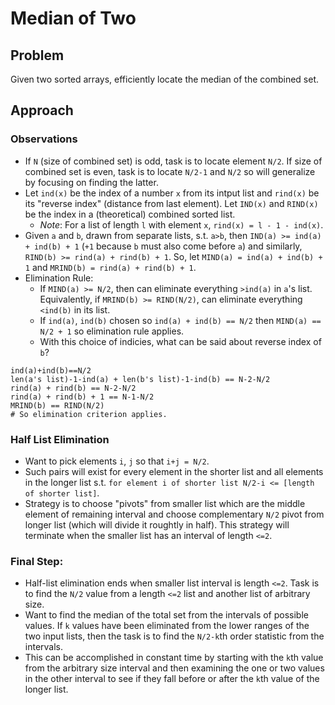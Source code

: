 # Median of Two

## Problem
Given two sorted arrays, efficiently locate the median of the combined set.

## Approach

### Observations
* If `N` (size of combined set) is odd, task is to locate element `N/2`. If size of combined set is even, task is to locate `N/2-1` and `N/2` so will generalize by focusing on finding the latter.
* Let `ind(x)` be the index of a number `x` from its intput list and `rind(x)` be its "reverse index" (distance from last element). Let `IND(x)` and `RIND(x)` be the index in a (theoretical) combined sorted list.
  * *Note*: For a list of length `l` with element `x`, `rind(x) = l - 1 - ind(x)`.
* Given `a` and `b`, drawn from separate lists, s.t. `a>b`, then `IND(a) >= ind(a) + ind(b) + 1` (`+1` because `b` must also come before `a`) and similarly, `RIND(b) >= rind(a) + rind(b) + 1`. So, let `MIND(a) = ind(a) + ind(b) + 1` and `MRIND(b) = rind(a) + rind(b) + 1`.
* Elimination Rule: 
  * If `MIND(a) >= N/2`, then can eliminate everything `>ind(a)` in `a`'s list. Equivalently, if `MRIND(b) >= RIND(N/2)`, can eliminate everything `<ind(b)` in its list.
  * If `ind(a)`, `ind(b)` chosen so `ind(a) + ind(b) == N/2` then `MIND(a) == N/2 + 1` so elimination rule applies.
  * With this choice of indicies, what can be said about reverse index of `b`?
```
ind(a)+ind(b)==N/2
len(a's list)-1-ind(a) + len(b's list)-1-ind(b) == N-2-N/2
rind(a) + rind(b) == N-2-N/2
rind(a) + rind(b) + 1 == N-1-N/2
MRIND(b) == RIND(N/2)
# So elimination criterion applies.
```

### Half List Elimination
* Want to pick elements `i`, `j` so that `i+j = N/2`.
* Such pairs will exist for every element in the shorter list and all elements in the longer list s.t. `for element i of shorter list N/2-i <= [length of shorter list]`.
* Strategy is to choose "pivots" from smaller list which are the middle element of remaining interval and choose complementary `N/2` pivot from longer list (which will divide it roughtly in half). This strategy will terminate when the smaller list has an interval of length `<=2`.

### Final Step:
* Half-list elimination ends when smaller list interval is length `<=2`. Task is to find the `N/2` value from a length `<=2` list and another list of arbitrary size.
* Want to find the median of the total set from the intervals of possible values. If `k` values have been eliminated from the lower ranges of the two input lists, then the task is to find the `N/2-k`th order statistic from the intervals.
* This can be accomplished in constant time by starting with the `k`th value from the arbitrary size interval and then examining the one or two values in the other interval to see if they fall before or after the `k`th value of the longer list.
